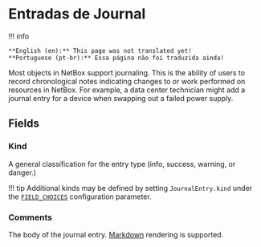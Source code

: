 # Entradas de Journal

!!! info

    **English (en):** This page was not translated yet!
    **Portuguese (pt-br):** Essa página não foi traduzida ainda!

Most objects in NetBox support journaling. This is the ability of users to record chronological notes indicating changes to or work performed on resources in NetBox. For example, a data center technician might add a journal entry for a device when swapping out a failed power supply.

## Fields

### Kind

A general classification for the entry type (info, success, warning, or danger.)

!!! tip
    Additional kinds may be defined by setting `JournalEntry.kind` under the [`FIELD_CHOICES`](../../configuration/data-validation.md#field_choices) configuration parameter.

### Comments

The body of the journal entry. [Markdown](../../reference/markdown.md) rendering is supported.
